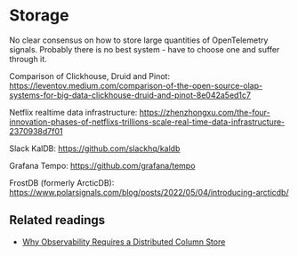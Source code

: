 # Storage
No clear consensus on how to store large quantities of OpenTelemetry signals. Probably there is no best system - have to choose one and suffer through it.

Comparison of Clickhouse, Druid and Pinot:
https://leventov.medium.com/comparison-of-the-open-source-olap-systems-for-big-data-clickhouse-druid-and-pinot-8e042a5ed1c7

Netflix realtime data infrastructure:
https://zhenzhongxu.com/the-four-innovation-phases-of-netflixs-trillions-scale-real-time-data-infrastructure-2370938d7f01

Slack KalDB: https://github.com/slackhq/kaldb

Grafana Tempo: https://github.com/grafana/tempo

FrostDB (formerly ArcticDB): https://www.polarsignals.com/blog/posts/2022/05/04/introducing-arcticdb/

## Related readings
* [Why Observability Requires a Distributed Column Store](https://www.honeycomb.io/blog/why-observability-requires-distributed-column-store/)